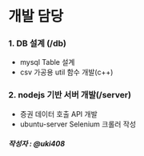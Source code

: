 # 개발 담당
### 1. DB 설계 (/db)
  - mysql Table 설계   
  - csv 가공용 util 함수 개발(c++)   

### 2. nodejs 기반 서버 개발(/server)   
  - 증권 데이터 호출 API 개발   
  - ubuntu-server Selenium 크롤러 작성   

##### 작성자 : @uki408   
